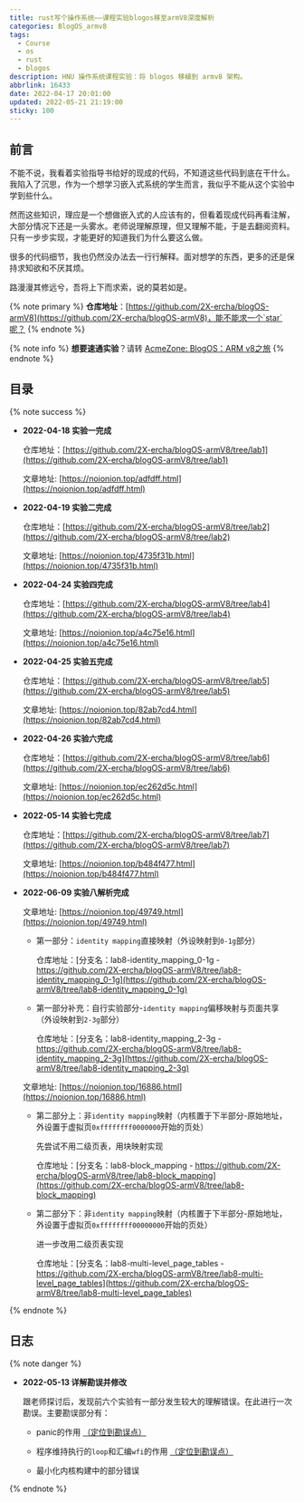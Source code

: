 ```yaml
---
title: rust写个操作系统——课程实验blogos移至armV8深度解析
categories: BlogOS_armv8
tags:
  - Course
  - os
  - rust
  - blogos
description: HNU 操作系统课程实验：将 blogos 移植到 armv8 架构。
abbrlink: 16433
date: 2022-04-17 20:01:00
updated: 2022-05-21 21:19:00
sticky: 100
---
```


## 前言

不能不说，我看着实验指导书给好的现成的代码，不知道这些代码到底在干什么。我陷入了沉思，作为一个想学习嵌入式系统的学生而言，我似乎不能从这个实验中学到些什么。

然而这些知识，理应是一个想做嵌入式的人应该有的，但看着现成代码再看注解，大部分情况下还是一头雾水。老师说理解原理，但又理解不能，于是去翻阅资料。只有一步步实现，才能更好的知道我们为什么要这么做。

很多的代码细节，我也仍然没办法去一行行解释。面对想学的东西，更多的还是保持求知欲和不厌其烦。

路漫漫其修远兮，吾将上下而求索，说的莫若如是。

{% note primary %}
**仓库地址**：[https://github.com/2X-ercha/blogOS-armV8](https://github.com/2X-ercha/blogOS-armV8)，能不能求一个`star`呢？
{% endnote %}

{% note info %}
**想要速通实验**？请转 [AcmeZone: BlogOS：ARM v8之旅](https://acmezone.top/2022/02/26/BlogOS%EF%BC%9AARM-v8%E4%B9%8B%E6%97%85/)
{% endnote %}

## 目录

{% note success %}

* **2022-04-18 实验一完成**

  仓库地址：[https://github.com/2X-ercha/blogOS-armV8/tree/lab1](https://github.com/2X-ercha/blogOS-armV8/tree/lab1)

  文章地址: [https://noionion.top/adfdff.html](https://noionion.top/adfdff.html)

* **2022-04-19 实验二完成**

  仓库地址：[https://github.com/2X-ercha/blogOS-armV8/tree/lab2](https://github.com/2X-ercha/blogOS-armV8/tree/lab2)

  文章地址: [https://noionion.top/4735f31b.html](https://noionion.top/4735f31b.html)

* **2022-04-24 实验四完成**

  仓库地址：[https://github.com/2X-ercha/blogOS-armV8/tree/lab4](https://github.com/2X-ercha/blogOS-armV8/tree/lab4)

  文章地址: [https://noionion.top/a4c75e16.html](https://noionion.top/a4c75e16.html)

* **2022-04-25 实验五完成**

  仓库地址：[https://github.com/2X-ercha/blogOS-armV8/tree/lab5](https://github.com/2X-ercha/blogOS-armV8/tree/lab5)

  文章地址: [https://noionion.top/82ab7cd4.html](https://noionion.top/82ab7cd4.html)

* **2022-04-26 实验六完成**

  仓库地址：[https://github.com/2X-ercha/blogOS-armV8/tree/lab6](https://github.com/2X-ercha/blogOS-armV8/tree/lab6)

  文章地址: [https://noionion.top/ec262d5c.html](https://noionion.top/ec262d5c.html)

* **2022-05-14 实验七完成**

  仓库地址：[https://github.com/2X-ercha/blogOS-armV8/tree/lab7](https://github.com/2X-ercha/blogOS-armV8/tree/lab7)

  文章地址: [https://noionion.top/b484f477.html](https://noionion.top/b484f477.html)

* **2022-06-09 实验八解析完成**

  文章地址: [https://noionion.top/49749.html](https://noionion.top/49749.html)

  * 第一部分：`identity mapping`直接映射（外设映射到`0-1g`部分）

    仓库地址：[分支名：lab8-identity_mapping_0-1g - https://github.com/2X-ercha/blogOS-armV8/tree/lab8-identity_mapping_0-1g](https://github.com/2X-ercha/blogOS-armV8/tree/lab8-identity_mapping_0-1g)

  * 第一部分补充：自行实验部分-`identity mapping`偏移映射与页面共享（外设映射到`2-3g`部分）

    仓库地址：[分支名：lab8-identity_mapping_2-3g - https://github.com/2X-ercha/blogOS-armV8/tree/lab8-identity_mapping_2-3g](https://github.com/2X-ercha/blogOS-armV8/tree/lab8-identity_mapping_2-3g)

  文章地址: [https://noionion.top/16886.html](https://noionion.top/16886.html)

  * 第二部分上：非`identity mapping`映射（内核置于下半部分-原始地址，外设置于虚拟页`0xffffffff0000000`开始的页处）

    先尝试不用二级页表，用块映射实现

    仓库地址：[分支名：lab8-block_mapping - https://github.com/2X-ercha/blogOS-armV8/tree/lab8-block_mapping](https://github.com/2X-ercha/blogOS-armV8/tree/lab8-block_mapping)

  * 第二部分下：非`identity mapping`映射（内核置于下半部分-原始地址，外设置于虚拟页`0xffffffff00000000`开始的页处）

    进一步改用二级页表实现

    仓库地址：[分支名：lab8-multi-level_page_tables - https://github.com/2X-ercha/blogOS-armV8/tree/lab8-multi-level_page_tables](https://github.com/2X-ercha/blogOS-armV8/tree/lab8-multi-level_page_tables)

{% endnote %}

## 日志

{% note danger %}
* **2022-05-13 详解勘误并修改**

  跟老师探讨后，发现前六个实验有一部分发生较大的理解错误。在此进行一次勘误。主要勘误部分有：

  * panic的作用 [（定位到勘误点）](https://noionion.top/adfdff.html#能跑起来的裸机程序尝试)

  * 程序维持执行的`loop`和汇编`wfi`的作用 [（定位到勘误点）](https://noionion.top/a4c75e16.html#时钟中断服务)

  * 最小化内核构建中的部分错误

{% endnote %}

